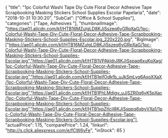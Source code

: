 {
	"title": "1pc Colorful Washi Tape Diy Cute Floral Decor Adhesive Tape Scrapbooking Masking Stickers School Supplies Escolar Papelaria",
	"date": "2018-10-31 10:30:20",
	"SubCat": ["Office & School Supplies"],
	"categories": ["Tape, Adhesives "],
	"thumbnailImage": "https://ae01.alicdn.com/kf/HTB16MZulgLD8KJjSszeq6yGRpXaG/1pc-Colorful-Washi-Tape-Diy-Cute-Floral-Decor-Adhesive-Tape-Scrapbooking-Masking-Stickers-School-Supplies-Escolar.jpg_220x220.jpg",
	"BigImage": ["https://ae01.alicdn.com/kf/HTB16MZulgLD8KJjSszeq6yGRpXaG/1pc-Colorful-Washi-Tape-Diy-Cute-Floral-Decor-Adhesive-Tape-Scrapbooking-Masking-Stickers-School-Supplies-Escolar.jpg","https://ae01.alicdn.com/kf/HTB1VPAkldrJ8KJjSspaq6xuKpXag/1pc-Colorful-Washi-Tape-Diy-Cute-Floral-Decor-Adhesive-Tape-Scrapbooking-Masking-Stickers-School-Supplies-Escolar.jpg","https://ae01.alicdn.com/kf/HTB1eifOdkfb_uJkSmLyq6AxoXXaX/1pc-Colorful-Washi-Tape-Diy-Cute-Floral-Decor-Adhesive-Tape-Scrapbooking-Masking-Stickers-School-Supplies-Escolar.jpg","https://ae01.alicdn.com/kf/HTB1PhLMdjgy_uJjSZR0q6yK5pXac/1pc-Colorful-Washi-Tape-Diy-Cute-Floral-Decor-Adhesive-Tape-Scrapbooking-Masking-Stickers-School-Supplies-Escolar.jpg","https://ae01.alicdn.com/kf/HTB1xpZtlcjI8KJjSsppq6xbyVXa1/1pc-Colorful-Washi-Tape-Diy-Cute-Floral-Decor-Adhesive-Tape-Scrapbooking-Masking-Stickers-School-Supplies-Escolar.jpg"],
	"actualPrice": 1.15,
	"comparePrice": 1.24,
	"linkurl": "http://s.click.aliexpress.com/e/fCW6yFe",
	"inStock": 65
}

